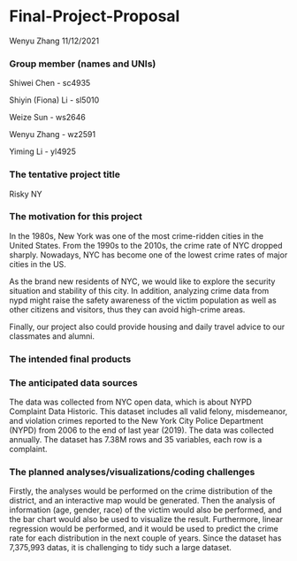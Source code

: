 Final-Project-Proposal
================
Wenyu Zhang
11/12/2021

### Group member (names and UNIs)

Shiwei Chen - sc4935

Shiyin (Fiona) Li - sl5010

Weize Sun - ws2646

Wenyu Zhang - wz2591

Yiming Li - yl4925

### The tentative project title

Risky NY

### The motivation for this project

In the 1980s, New York was one of the most crime-ridden cities in the
United States. From the 1990s to the 2010s, the crime rate of NYC
dropped sharply. Nowadays, NYC has become one of the lowest crime rates
of major cities in the US.

As the brand new residents of NYC, we would like to explore the security
situation and stability of this city. In addition, analyzing crime data
from nypd might raise the safety awareness of the victim population as
well as other citizens and visitors, thus they can avoid high-crime
areas.

Finally, our project also could provide housing and daily travel advice
to our classmates and alumni.

### The intended final products

### The anticipated data sources

The data was collected from NYC open data, which is about NYPD Complaint
Data Historic. This dataset includes all valid felony, misdemeanor, and
violation crimes reported to the New York City Police Department (NYPD)
from 2006 to the end of last year (2019). The data was collected
annually. The dataset has 7.38M rows and 35 variables, each row is a
complaint.

### The planned analyses/visualizations/coding challenges

Firstly, the analyses would be performed on the crime distribution of
the district, and an interactive map would be generated. Then the
analysis of information (age, gender, race) of the victim would also be
performed, and the bar chart would also be used to visualize the result.
Furthermore, linear regression would be performed, and it would be used
to predict the crime rate for each distribution in the next couple of
years. Since the dataset has 7,375,993 datas, it is challenging to tidy
such a large dataset.

